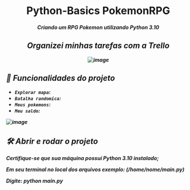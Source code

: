 <h1 align="center"> Python-Basics PokemonRPG </h1>
<h4 align="center"><i>Criando um RPG Pokemon utilizando Python 3.10<i></h4>

<h2 align="center">Organizei minhas tarefas com a <b>Trello<b></h2>

<div align="center">

![image](https://user-images.githubusercontent.com/91980582/177151348-1345e04e-7f91-4da9-a102-46c480065622.png)

</div>

## :hammer: Funcionalidades do projeto

- `Explorar mapa`:     
- `Batalha randomica`:
- `Meus pokemons`:
- `Meu saldo`: 

<div align="left">

![image](https://user-images.githubusercontent.com/91980582/177151635-7cac2e28-e131-4ce0-8512-3c645f5eb8ab.png)   

</div>

## 🛠️ Abrir e rodar o projeto
Certifique-se que sua máquina possuí Python 3.10 instalado;

Em seu terminal no local dos arquivos exemplo: (/home/nome/main.py)

Digite: python main.py
